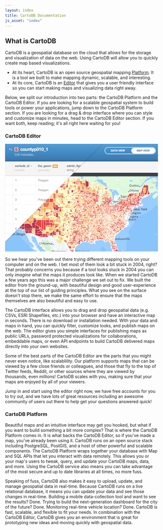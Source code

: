 ```yaml
---
layout: index
title: CartoDB Documentation
js_asset: "index"
---
```


## What is CartoDB

CartoDB is a geospatial database on the cloud that allows for the storage and visualization of data on the web. Using CartoDB will allow you to quickly create map based visualizations.

- At its heart, CartoDB is an open source geospatial mapping [Platform](/cartodb-platform.html). It is a tool we built to make mapping dynamic, scalable, and interesting.
- At its core, CartoDB is an [Editor](/cartodb-editor.html) that gives you a user friendly interface so you can start making maps and visualizing data right away.

<!-- TODO: link to 'Use cases' and 'Industries' -->

Below, we split our introduction into two parts: the CartoDB Platform and the CartoDB Editor. If you are looking for a scalable geospatial system to build tools or power your applications, jump down to the CartoDB Platform section. If you are looking for a drag & drop interface where you can style and customize maps in minutes, head to the CartoDB Editor section. If you want both, keep reading; it's all right here waiting for you!

### CartoDB Editor

<p class="wrap-border"><img src="/img/layout/cartodb-editor/cartodb-editor.png" alt="CartoDB Editor" /></p>

So we hear you've been out there trying different mapping tools on your computer and on the web. I bet most of them look a bit stuck in 2004, right? That probably concerns you because if a tool looks stuck in 2004 you can only *imagine* what the maps it produces look like. When we started CartoDB a few years ago this was a major challenge we set out to fix. We built the editor from the ground-up, with beautiful design and good user-experience at the top of our list of guiding principles. What you see on the surface doesn't stop there, we make the same effort to ensure that the maps themselves are also beautiful and easy to use.

The CartoDB interface allows you to drag and drop geospatial data (e.g. CSVs, ESRI Shapefiles, etc.) into your browser and have an interactive map in seconds. There is no download or installation needed. With your data and maps in hand, you can quickly filter, customize looks, and publish maps on the web. The editor gives you simple interfaces for publishing maps as public URLs, password protected visualizations for collaborations, embeddable maps, or even API endpoints to build CartoDB delivered maps directly into your own websites.

Some of the best parts of the CartoDB Editor are the parts that you might never even notice, like scalablility. Our platform supports maps that can be viewed by a few close friends or colleagues, and those that fly to the top of Twitter feeds, Reddit, or other sources where they are viewed by thousands, even millions! CartoDB scales with you, making sure that your maps are enjoyed by all of your viewers.

Jump in and start using the editor right now, we have free accounts for you to try out, and we have lots of great resources including an awesome community of users out there to help get your questions answered quick!

### CartoDB Platform

Beautiful maps and an intuitive interface may get you hooked, but what if you want to build something a bit more complex? That is where the CartoDB Platform comes in. It is what backs the CartoDB Editor, so if you've made a map, you've already been using it. CartoDB runs on an open source stack including PostgreSQL, PostGIS, and a host of other powerful and scalable components. The CartoDB Platform wraps together your database with Map and SQL APIs that let you interact with data remotely. This allows you or your map's users to tweak, query, and update your CartoDB maps, data, and more. Using the CartoDB service also means you can take advantage of the most secure and up to date libraries at all times, no more fuss.

Speaking of fuss, CartoDB also makes it easy to upload, update, and manage geospatial data in real-time. Because CartoDB runs on a live relational database, it means you can update your data and see those changes in real-time. Building a mobile data-collection tool and want to see the results? Done. Trying to build the next-generation dashboard for the city of the future? Done. Monitoring real-time vehicle location? Done. CartoDB is fast, scalable, and flexible to fit your needs. In combination with the CartoDB Editor, CartoDB gives you an environment that is great for prototyping new ideas and moving quickly with geospatial data.

